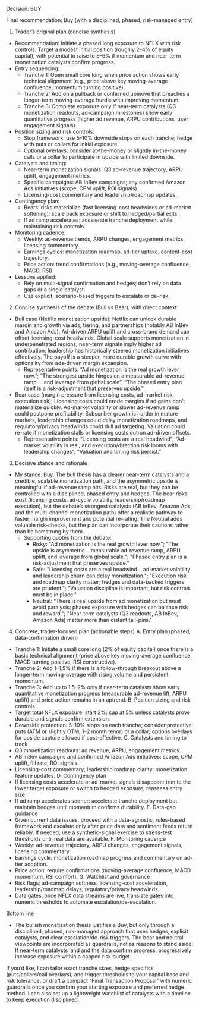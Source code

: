 Decision: BUY

Final recommendation: Buy (with a disciplined, phased, risk-managed entry)

1) Trader’s original plan (concise synthesis)
- Recommendation: Initiate a phased long exposure to NFLX with risk controls. Target a modest initial position (roughly 2–4% of equity capital), with potential to raise to 5–6% if momentum and near-term monetization catalysts confirm progress.
- Entry sequencing:
  - Tranche 1: Open small core long when price action shows early technical alignment (e.g., price above key moving-average confluence, momentum turning positive).
  - Tranche 2: Add on a pullback or confirmed upmove that breaches a longer-term moving-average hurdle with improving momentum.
  - Tranche 3: Complete exposure only if near-term catalysts (Q3 monetization readouts, ad-campaign milestones) show early quantitative progress (higher ad revenue, ARPU contributions, user engagement signals).
- Position sizing and risk controls:
  - Stop framework: use 5–10% downside stops on each tranche; hedge with puts or collars for initial exposure.
  - Optional overlays: consider at-the-money or slightly in-the-money calls or a collar to participate in upside with limited downside.
- Catalysts and timing:
  - Near-term monetization signals: Q3 ad-revenue trajectory, ARPU uplift, engagement metrics.
  - Specific campaigns: AB InBev campaigns; any confirmed Amazon Ads initiatives (scope, CPM uplift, ROI signals).
  - Licensing-cost commentary and leadership/roadmap updates.
- Contingency plan:
  - Bears’ risks materialize (fast licensing-cost headwinds or ad-market softening): scale back exposure or shift to hedged/partial exits.
  - If ad ramp accelerates: accelerate tranche deployment while maintaining risk controls.
- Monitoring cadence:
  - Weekly: ad-revenue trends, ARPU changes, engagement metrics, licensing commentary.
  - Earnings cycles: monetization roadmap, ad-tier uptake, content-cost trajectory.
  - Price action: trend confirmations (e.g., moving-average confluence, MACD, RSI).
- Lessons applied:
  - Rely on multi-signal confirmation and hedges; don’t rely on data gaps or a single catalyst.
  - Use explicit, scenario-based triggers to escalate or de-risk.

2) Concise synthesis of the debate (Bull vs Bear), with direct context
- Bull case (Netflix monetization upside): Netflix can unlock durable margin and growth via ads, tiering, and partnerships (notably AB InBev and Amazon Ads). Ad-driven ARPU uplift and cross-brand demand can offset licensing-cost headwinds. Global scale supports monetization in underpenetrated regions; near-term signals imply higher ad contribution; leadership has historically steered monetization initiatives effectively. The payoff is a steeper, more durable growth curve with optionality from ads-driven margin expansion.
  - Representative points: “Ad monetization is the real growth lever now.”; “The strongest upside hinges on a measurable ad-revenue ramp … and leverage from global scale”; “The phased entry plan itself is a risk-adjustment that preserves upside.”
- Bear case (margin pressure from licensing costs, ad-market risk, execution risk): Licensing costs could erode margins if ad gains don’t materialize quickly. Ad-market volatility or slower ad-revenue ramp could postpone profitability. Subscriber growth is harder in mature markets, leadership changes could delay monetization roadmaps, and regulatory/privacy headwinds could dull ad targeting. Valuation could re-rate if monetization stalls or licensing costs outrun ad-driven offsets.
  - Representative points: “Licensing costs are a real headwind”; “Ad-market volatility is real, and execution/direction risk looms with leadership changes”; “Valuation and timing risk persist.”

3) Decisive stance and rationale
- My stance: Buy. The bull thesis has a clearer near-term catalysts and a credible, scalable monetization path, and the asymmetric upside is meaningful if ad-revenue ramp hits. Risks are real, but they can be controlled with a disciplined, phased entry and hedges. The bear risks exist (licensing costs, ad-cycle volatility, leadership/roadmap execution), but the debate’s strongest catalysts (AB InBev, Amazon Ads, and the multi-channel monetization path) offer a realistic pathway to faster margin improvement and potential re-rating. The Neutral adds valuable risk-checks, but the plan can incorporate their cautions rather than be hamstrung by them.
  - Supporting quotes from the debate:
    - Risky: "Ad monetization is the real growth lever now."; "The upside is asymmetric... measurable ad-revenue ramp, ARPU uplift, and leverage from global scale."; "Phased entry plan is a risk-adjustment that preserves upside."
    - Safe: "Licensing costs are a real headwind... ad-market volatility and leadership churn can delay monetization."; "Execution risk and roadmap clarity matter; hedges and data-backed triggers are prudent."; "Valuation discipline is important, but risk controls must be in place."
    - Neutral: "There is real upside from ad monetization but must avoid paralysis; phased exposure with hedges can balance risk and reward."; "Near-term catalysts (Q3 readouts, AB InBev, Amazon Ads) matter more than distant tail-pins."

4) Concrete, trader-focused plan (actionable steps)
A. Entry plan (phased, data-confirmation driven)
- Tranche 1: Initiate a small core long (2% of equity capital) once there is a basic technical alignment (price above key moving-average confluence, MACD turning positive, RSI constructive).
- Tranche 2: Add 1–1.5% if there is a follow-through breakout above a longer-term moving-average with rising volume and persistent momentum.
- Tranche 3: Add up to 1.5–2% only if near-term catalysts show early quantitative monetization progress (measurable ad-revenue lift, ARPU uplift) and price action remains in an uptrend.
B. Position sizing and risk controls
- Target total NFLX exposure: start 2%; cap at 5% unless catalysts prove durable and signals confirm extension.
- Downside protection: 5–10% stops on each tranche; consider protective puts (ATM or slightly OTM, 1–2 month tenor) or a collar; options overlays for upside capture allowed if cost-effective.
C. Catalysts and timing to track
- Q3 monetization readouts: ad revenue, ARPU, engagement metrics.
- AB InBev campaigns and confirmed Amazon Ads initiatives: scope, CPM uplift, fill rate, ROI signals.
- Licensing-cost commentary; leadership roadmap clarity; monetization feature updates.
D. Contingency plan
- If licensing costs accelerate or ad-market signals disappoint: trim to the lower target exposure or switch to hedged exposure; reassess entry size.
- If ad ramp accelerates sooner: accelerate tranche deployment but maintain hedges until momentum confirms durability.
E. Data-gap guidance
- Given current data issues, proceed with a data-agnostic, rules-based framework and escalate only after price data and sentiment feeds return reliably. If needed, use a synthetic-signal exercise to stress-test thresholds until real data are available.
F. Monitoring cadence
- Weekly: ad-revenue trajectory, ARPU changes, engagement signals, licensing commentary.
- Earnings cycle: monetization roadmap progress and commentary on ad-tier adoption.
- Price action: require confirmations (moving-average confluence, MACD momentum, RSI comfort).
G. Watchlist and governance
- Risk flags: ad-campaign softness, licensing-cost acceleration, leadership/roadmap delays, regulatory/privacy headwinds.
- Data gates: once NFLX data streams are live, translate gates into numeric thresholds to automate escalation/de-escalation.

Bottom line
- The bullish monetization thesis justifies a Buy, but only through a disciplined, phased, risk-managed approach that uses hedges, explicit catalysts, and clear escalation/de-risk triggers. The bear and neutral viewpoints are incorporated as guardrails, not as reasons to stand aside. If near-term catalysts land and the data confirm progress, progressively increase exposure within a capped risk budget.

If you’d like, I can tailor exact tranche sizes, hedge specifics (puts/collars/call overlays), and trigger thresholds to your capital base and risk tolerance, or draft a compact “Final Transaction Proposal” with numeric guardrails once you confirm your starting exposure and preferred hedge method. I can also set up a lightweight watchlist of catalysts with a timeline to keep execution disciplined.